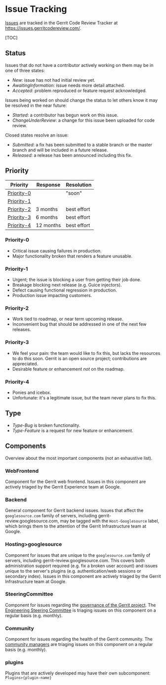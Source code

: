 # Issue Tracking

[Issues][list] are tracked in the Gerrit Code Review Tracker at
https://issues.gerritcodereview.com/.

[list]: https://issues.gerritcodereview.com/issues?q=status:open

[TOC]

## Status

Issues that do not have a contributor actively working on them may be
in one of three states:
- *New*: issue has not had initial review yet.
- *AwaitingInformation*: issue needs more detail attached.
- *Accepted*: problem reproduced or feature request acknowledged.

Issues being worked on should change the status to let others know it
may be resolved in the near future:
- *Started*: a contributor has begun work on this issue.
- *ChangeUnderReview*: a change for this issue been uploaded for
  code review.

Closed states resolve an issue:
- *Submitted*: a fix has been submitted to a stable branch or the
  master branch and will be included in a future release.
- *Released*: a release has been announced including this fix.

## Priority

| Priority          | Response     | Resolution     |
|-------------------|--------------|----------------|
| [Priority-0][p0]  |              | "soon"         |
| [Priority-1][p1]  |              |                |
| [Priority-2][p2]  | 3 months     | best effort    |
| [Priority-3][p3]  | 6 months     | best effort    |
| [Priority-4][p4]  | 12 months    | best effort    |

### Priority-0
- Critical issue causing failures in production.
- Major functionality broken that renders a feature unusable.

### Priority-1
- Urgent; the issue is blocking a user from getting their job done.
- Breakage blocking next release (e.g. Guice injectors).
- Defect causing functional regression in production.
- Production issue impacting customers.

### Priority-2
- Work tied to roadmap, or near term upcoming release.
- Inconvenient bug that should be addressed in one of the next few
  releases.

### Priority-3
- We feel your pain: the team would like to fix this, but lacks the
  resources to do this soon.  Gerrit is an open source project;
  contributions are appreciated.
- Desirable feature or enhancement *not* on the roadmap.

### Priority-4
- Ponies and icebox.
- Unfortunate: it's a legitimate issue, but the team never plans to
  fix this.

## Type
- *Type-Bug* is broken functionality.
- *Type-Feature* is a request for new feature or enhancement.

## Components

Overview about the most important components (not an exhaustive list).

### WebFrontend
Component for the Gerrit web frontend. Issues in this component are actively
triaged by the Gerrit Experience team at Google.

### Backend
General component for Gerrit backend issues. Issues that affect the
`googlesource.com` family of servers, including gerrit-review.googlesource.com,
may be tagged with the `Host-Googlesource` label, which brings them to the
attention of the Gerrit Infrastructure team at Google.

### Hosting>googlesource
Component for issues that are unique to the `googlesource.com` family of
servers, including gerrit-review.googlesource.com. This covers both
administration support required (e.g. fix a broken user account) and issues
unique to the server's plugins (e.g. authentication/web sessions or secondary
index). Issues in this component are actively triaged by the Gerrit
Infrastructure team at Google.

### SteeringCommittee
Component for issues regarding the
[governance of the Gerrit project](https://gerrit-review.googlesource.com/Documentation/dev-processes.html#steering-committee).
The [Engineering Steering Committee](https://www.gerritcodereview.com/members.html#engineering-steering-committee)
is triaging issues on this component on a regular basis (e.g. monthly).

### Community
Component for issues regarding the health of the Gerrit community. The
[community managers](https://www.gerritcodereview.com/members.html#community-managers)
are triaging issues on this component on a regular basis (e.g. monthly).

### plugins
Plugins that are actively developed may have their own subcomponent:
`Plugins>{plugin-name}`

[p0]: https://bugs.chromium.org/p/gerrit/issues/list?can=2&q=Priority%3D0
[p1]: https://bugs.chromium.org/p/gerrit/issues/list?can=2&q=Priority%3D1
[p2]: https://bugs.chromium.org/p/gerrit/issues/list?can=2&q=Priority%3D2
[p3]: https://bugs.chromium.org/p/gerrit/issues/list?can=2&q=Priority%3D3
[p4]: https://bugs.chromium.org/p/gerrit/issues/list?can=2&q=Priority%3D4
